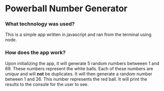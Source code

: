 # Powerball Number Generator

### What technology was used?

This is a simple app written in javascript and ran from the terminal using node.

### How does the app work?

Upon initializing the app, it will generate 5 random numbers betweeen 1 and 69.
These numbers represent the white balls. Each of these numbers are *unique* and will **not** be duplicates. It will then generate a random number between 1 and 26.
This number represents the red ball. It will print the results to the console for the user to see.
